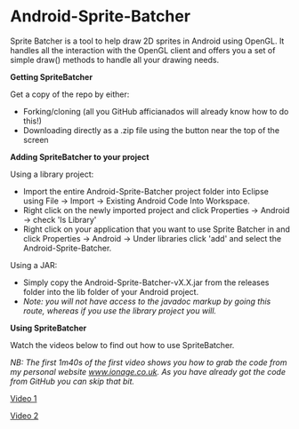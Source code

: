 Android-Sprite-Batcher
======================
Sprite Batcher is a tool to help draw 2D sprites in Android using OpenGL. It handles all the interaction with the OpenGL client and offers you a set of simple draw() methods to handle all your drawing needs.

**Getting SpriteBatcher**

Get a copy of the repo by either:

- Forking/cloning (all you GitHub afficianados will already know how to do this!)
- Downloading directly as a .zip file using the button near the top of the screen

**Adding SpriteBatcher to your project**

Using a library project:

* Import the entire Android-Sprite-Batcher project folder into Eclipse using File -> Import -> Existing Android Code Into Workspace. 
* Right click on the newly imported project and click Properties -> Android -> check 'Is Library'
* Right click on your application that you want to use Sprite Batcher in and click Properties -> Android -> Under libraries click 'add' and select the Android-Sprite-Batcher.

Using a JAR:

* Simply copy the Android-Sprite-Batcher-vX.X.jar from the releases folder into the lib folder of your Android project.
* *Note: you will not have access to the javadoc markup by going this route, whereas if you use the library project you will.*

**Using SpriteBatcher**

Watch the videos below to find out how to use SpriteBatcher.

*NB: The first 1m40s of the first video shows you how to grab the code from my personal website www.ionage.co.uk. As you have already got the code from GitHub you can skip that bit.*

[Video 1](http://youtu.be/xc93rN2CGNw "How to use SpriteBatcher 1")

[Video 2](http://youtu.be/cCTi0xvlXGY "How to use SpriteBatcher 2")
